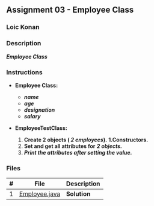 ## Assignment 03 - Employee Class

### Loic Konan

### Description

***Employee Class***

### Instructions

- **Employee Class:**
  - ***name***
  - ***age***
  - ***designation***
  - ***salary***
  
- **EmployeeTestClass:**
   1. **Create 2 objects ( ***2 employees***).**
        **1.Constructors.**
   2. **Set and get all attributes for** ***2 objects.***
   3. ***Print the attributes after setting the value.***

### Files

|   #   | File                           | Description  |
| :---: | ------------------------------ | ------------ |
|   1   | [Employee.java](Employee.java) | **Solution** |
